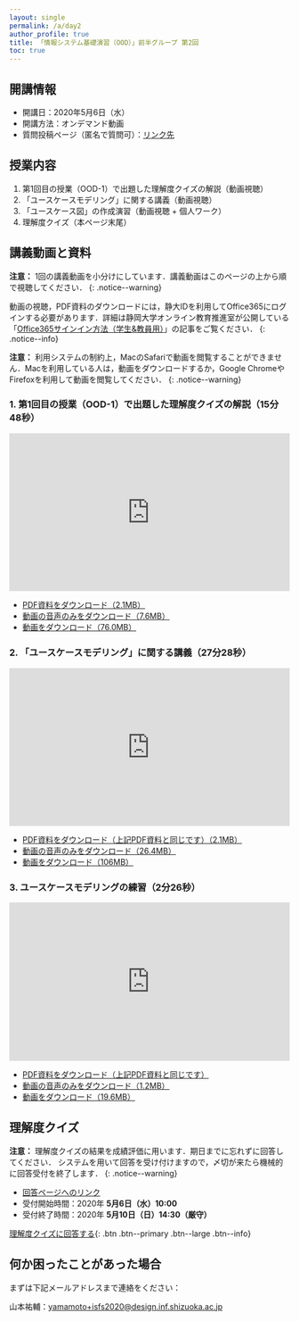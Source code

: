 ```yaml
---
layout: single
permalink: /a/day2
author_profile: true
title: 「情報システム基礎演習（OOD）」前半グループ 第2回
toc: true
---
```


## 開講情報

* 開講日：2020年5月6日（水）
* 開講方法：オンデマンド動画
* 質問投稿ページ（匿名で質問可）：[リンク先](https://app.sli.do/event/ettdzb7m)


## 授業内容

1. 第1回目の授業（OOD-1）で出題した理解度クイズの解説（動画視聴）
2. 「ユースケースモデリング」に関する講義（動画視聴）
3. 「ユースケース図」の作成演習（動画視聴 + 個人ワーク）
4. 理解度クイズ（本ページ末尾）


## 講義動画と資料
**注意：** 1回の講義動画を小分けにしています．講義動画はこのページの上から順で視聴してください．
{: .notice--warning}

動画の視聴，PDF資料のダウンロードには，静大IDを利用してOffice365にログインする必要があります．詳細は静岡大学オンライン教育推進室が公開している「[Office365サインイン方法（学生&教員用）](https://wwp.shizuoka.ac.jp/online-education/office365%e3%82%b5%e3%82%a4%e3%83%b3%e3%82%a4%e3%83%b3%ef%bc%86-ms-stream%e8%a6%96%e8%81%b4%e6%96%b9%e6%b3%95%ef%bc%88%e5%ad%a6%e7%94%9f%e6%95%99%e5%93%a1%e7%94%a8%ef%bc%89/)」の記事をご覧ください．
{: .notice--info}

**注意：** 利用システムの制約上，MacのSafariで動画を閲覧することができません．Macを利用している人は，動画をダウンロードするか，Google ChromeやFirefoxを利用して動画を閲覧してください．
{: .notice--warning}


### 1. 第1回目の授業（OOD-1）で出題した理解度クイズの解説（15分48秒）

<div style='max-width: 1280px'><div style='position: relative; padding-bottom: 56.25%; height: 0; overflow: hidden;'><iframe width="1280" height="720" src="https://web.microsoftstream.com/embed/video/a68b7199-7f29-4be2-b69d-a61d0d71533f?autoplay=false&amp;showinfo=false" allowfullscreen style="border:none; position: absolute; top: 0; left: 0; right: 0; bottom: 0; height: 100%; max-width: 100%;"></iframe></div></div>

* [PDF資料をダウンロード（2.1MB）](https://b.hontolab.org/2K2PO7h)
* [動画の音声のみをダウンロード（7.6MB）](https://b.hontolab.org/2VBbOeQ)
* [動画をダウンロード（76.0MB）](https://b.hontolab.org/3cnYWja)


### 2. 「ユースケースモデリング」に関する講義（27分28秒）

<div style='max-width: 1280px'><div style='position: relative; padding-bottom: 56.25%; height: 0; overflow: hidden;'><iframe width="1280" height="720" src="https://web.microsoftstream.com/embed/video/fdf9d2c5-4cd1-4514-a324-15c89e5dae36?autoplay=false&amp;showinfo=false" allowfullscreen style="border:none; position: absolute; top: 0; left: 0; right: 0; bottom: 0; height: 100%; max-width: 100%;"></iframe></div></div>

* [PDF資料をダウンロード（上記PDF資料と同じです）（2.1MB）](https://b.hontolab.org/2K2PO7h)
* [動画の音声のみをダウンロード（26.4MB）](https://b.hontolab.org/2XAIaJv)
* [動画をダウンロード（106MB）](https://b.hontolab.org/2RH4hKC)


### 3. ユースケースモデリングの練習（2分26秒）

<div style='max-width: 1280px'><div style='position: relative; padding-bottom: 56.25%; height: 0; overflow: hidden;'><iframe width="1280" height="720" src="https://web.microsoftstream.com/embed/video/353bab26-0347-4c51-8533-6b36e8e4b614?autoplay=false&amp;showinfo=false" allowfullscreen style="border:none; position: absolute; top: 0; left: 0; right: 0; bottom: 0; height: 100%; max-width: 100%;"></iframe></div></div>

* [PDF資料をダウンロード（上記PDF資料と同じです）](https://b.hontolab.org/2K2PO7h)
* [動画の音声のみをダウンロード（1.2MB）](https://b.hontolab.org/2Vbp0Ii)
* [動画をダウンロード（19.6MB）](https://b.hontolab.org/3bd4OM3)


## 理解度クイズ

**注意：** 理解度クイズの結果を成績評価に用います．期日までに忘れずに回答してください．
システムを用いて回答を受け付けますので，〆切が来たら機械的に回答受付を終了します．
{: .notice--warning}

* [回答ページへのリンク]()
* 受付開始時間：2020年 **5月6日（水）10:00**
* 受付終了時間：2020年 **5月10日（日）14:30（厳守）**

[理解度クイズに回答する](https://b.hontolab.org/2XASRMe){: .btn .btn--primary .btn--large .btn--info}


## 何か困ったことがあった場合
まずは下記メールアドレスまで連絡をください：

山本祐輔：yamamoto+isfs2020@design.inf.shizuoka.ac.jp


